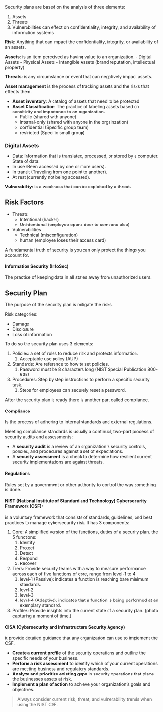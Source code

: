 Security plans are based on the analysis of three elements:
1. Assets
2. Threats
3. Vulnerabilities
can effect on confidentiality, integrity, and availability of information systems.

**Risk**: Anything that can impact the confidentiality, integrity, or availability of an assets.

**Assets**: is an item perceived as having value to an organization.
	- Digital Assets
	- Physical Assets
	- Intangible Assets (brand reputation, intellectual property)

**Threats**: is any circumstance or event that can negatively impact assets.

**Asset management** is the process of tracking assets and the risks that effects them.
- **Asset inventory**: A catalog of assets that need to be protected
- **Asset Classification**: The practice of labeling assets based on sensitivity and importance to an organization.
	- Public (shared with anyone)
	- internal-only (shared with anyone in the orgainzation)
	- confidential (Specific group team)
	- restricted (Specific small group)

### Digital Assets
- Data: Information that is translated, processed, or stored by a computer.
State of data:
- In use (Been accessed by one or more users).
- In transit (Traveling from one point to another).
- At rest (currently not being accessed).


**Vulnerability**: is a weakness that can be exploited by a threat.

## Risk Factors
- Threats
	- Intentional (hacker)
	- Unintentional (employee opens door to someone else)
- Vulnerabilities
	- Technical (misconfiguration)
	- human (employee loses their access card)

A fundamental truth of security is you can only protect the things you account for.
#### Information Security (InfoSec)
The practice of keeping data in all states away from unauthorized users.

## Security Plan
The purpose of the security plan is mitigate the risks

Risk categories:
- Damage
- Disclosure
- Loss of information

To do so the security plan uses 3 elements:
1. Policies: a set of rules to reduce risk and protects information.
	1. Acceptable use policy (AUP)
2. Standards: Are reference to how to set policies.
	1. Password must be 8 characters long (NIST Special Publication 800-63B)
3. Procedures: Step by step instructions to perform a specific security task.
	1. Steps for employees can securely reset a password.


After the security plan is ready there is another part called compliance.

#### Compliance
Is the process of adhering to internal standards and external regulations.

Meeting compliance standards is usually a continual, two-part process of security audits and assessments:
- A **security audit** is a review of an organization's security controls, policies, and procedures against a set of expectations.
- A **security assessment** is a check to determine how resilient current security implementations are against threats.

#### Regulations
Rules set by a government or other authority to control the way something is done.

#### NIST (National Institute of Standard and Technology) Cybersecurity Framework (CSF):
is a voluntary framework that consists of standards, guidelines, and best practices to manage cybersecurity risk.
It has 3 components:
1. Core: A simplified version of the functions, duties of a security plan. the 5 functions:
	1. Identify
	2. Protect
	3. Detect
	4. Respond
	5. Recover
2. Tiers: Provide security teams with a way to measure performance across each of five functions of core, range from level-1 to 4
	1. level-1 (Passive): indicates a function is reaching bare minimum standards.
	2. level-2
	3. level-3
	4. level-4 (Adaptive): indicates that a function is being performed at an exemplary standard.
3. Profiles: Provide insights into the current state of a security plan. (photo capturing a moment of time.)


#### CISA (Cybersecurity and Infrastructure Security Agency)
it provide detailed guidance that any organization can use to implement the CSF.
- **Create a current profile** of the security operations and outline the specific needs of your business.
- **Perform a risk assessment** to identify which of your current operations are meeting business and regulatory standards.
- **Analyze and prioritize existing gaps** in security operations that place the businesses assets at risk.
- **Implement a plan of action** to achieve your organization’s goals and objectives.

> Always consider current risk, threat, and vulnerability trends when using the NIST CSF.

